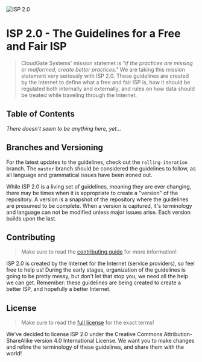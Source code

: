 ![ISP 2.0][logo]

# ISP 2.0 - The Guidelines for a Free and Fair ISP

> CloudGate Systems' mission statemet is *"if the practices are missing or malformed, create better practices."* We are taking this mission statement very seriously with ISP 2.0. These guidelines are created by the Internet to define what a free and fair ISP is, how it should be regulated both internally and externally, and rules on how data should be treated while traveling through the Internet.

## Table of Contents
*There doesn't seem to be anything here, yet...*

## Branches and Versioning
For the latest updates to the guidelines, check out the `rolling-iteration` branch. The `master` branch should be considered the guidelines to follow, as all language and grammatical issues have been ironed out.

While ISP 2.0 is a living set of guidelines, meaning they are ever changing, there may be times when it is appropriate to create a "version" of the repository. A version is a snapshot of the repository where the guidelines are presumed to be complete. When a version is captured, it's terminology and language can not be modified unless major issues arise. Each version builds upon the last.


## Contributing
> Make sure to read the [contributing guide][contributing] for more information!

ISP 2.0 is created by the Internet for the Internet (service providers), so feel free to help us! During the early stages, organization of the guidelines is going to be pretty messy, but don't let that stop you, we need all the help we can get. Remember: these guidelines are being created to create a better ISP, and hopefully a better Internet.

## License
> Make sure to read the [full license][license] for the exact terms!  

We've decided to license ISP 2.0 under the Creative Commons Attribution-ShareAlike version 4.0 International License. We want you to make changes and refine the terminology of these guidelines, and share them with the world!


[logo]: http://cdn.cloudgate.systems/isp2_github-readme_2017r01.png
[license]: LICENSE.md
[contributing]: CONTRIBUTE.md
